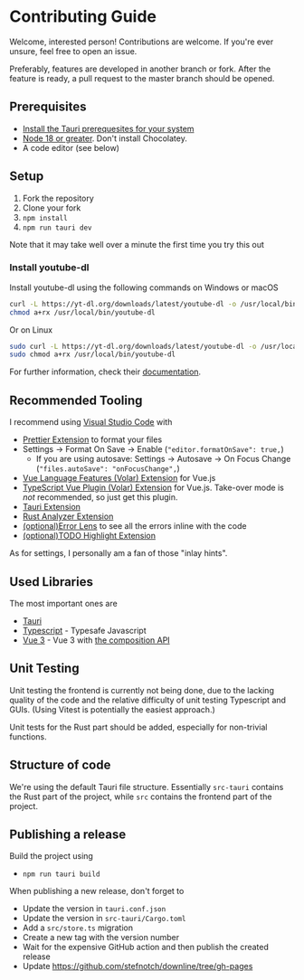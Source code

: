 # Contributing Guide

Welcome, interested person! Contributions are welcome. If you're ever unsure, feel free to open an issue.

Preferably, features are developed in another branch or fork. After the feature is ready, a pull request to the master branch should be opened.

## Prerequisites

- [Install the Tauri prerequesites for your system](https://tauri.app/v1/guides/getting-started/prerequisites)
- [Node 18 or greater](https://nodejs.org/en/). Don't install Chocolatey.
- A code editor (see below)

## Setup

1. Fork the repository
2. Clone your fork
3. `npm install`
4. `npm run tauri dev`

Note that it may take well over a minute the first time you try this out

### Install youtube-dl

Install youtube-dl using the following commands on Windows or macOS

```sh
curl -L https://yt-dl.org/downloads/latest/youtube-dl -o /usr/local/bin/youtube-dl
chmod a+rx /usr/local/bin/youtube-dl
```

Or on Linux

```sh
sudo curl -L https://yt-dl.org/downloads/latest/youtube-dl -o /usr/local/bin/youtube-dl
sudo chmod a+rx /usr/local/bin/youtube-dl
```

For further information, check their [documentation](http://ytdl-org.github.io/youtube-dl/download.html).

## Recommended Tooling

I recommend using [Visual Studio Code](https://code.visualstudio.com/) with

- [Prettier Extension](https://marketplace.visualstudio.com/items?itemName=esbenp.prettier-vscode) to format your files
- Settings &rarr; Format On Save &rarr; Enable (`"editor.formatOnSave": true,`)
  - If you are using autosave: Settings &rarr; Autosave &rarr; On Focus Change (`"files.autoSave": "onFocusChange",`)
- [Vue Language Features (Volar) Extension](https://marketplace.visualstudio.com/items?itemName=Vue.volar) for Vue.js
- [TypeScript Vue Plugin (Volar) Extension](https://marketplace.visualstudio.com/items?itemName=Vue.vscode-typescript-vue-plugin) for Vue.js. Take-over mode is _not_ recommended, so just get this plugin.
- [Tauri Extension](https://marketplace.visualstudio.com/items?itemName=tauri-apps.tauri-vscode)
- [Rust Analyzer Extension](https://marketplace.visualstudio.com/items?itemName=rust-lang.rust-analyzer)
- [(optional)Error Lens](https://marketplace.visualstudio.com/items?itemName=usernamehw.errorlens) to see all the errors inline with the code
- [(optional)TODO Highlight Extension](https://marketplace.visualstudio.com/items?itemName=wayou.vscode-todo-highlight)

As for settings, I personally am a fan of those "inlay hints".

## Used Libraries

The most important ones are

- [Tauri](https://tauri.app/)
- [Typescript](https://www.typescriptlang.org/) - Typesafe Javascript
- [Vue 3](https://github.com/vuejs/vue-next/) - Vue 3 with [the composition API](https://vuejs.org/guide/extras/composition-api-faq.html#what-is-composition-api)

## Unit Testing

Unit testing the frontend is currently not being done, due to the lacking quality of the code and the relative difficulty of unit testing Typescript and GUIs. (Using Vitest is potentially the easiest approach.)

Unit tests for the Rust part should be added, especially for non-trivial functions.

## Structure of code

We're using the default Tauri file structure. Essentially `src-tauri` contains the Rust part of the project, while `src` contains the frontend part of the project.

## Publishing a release

Build the project using

- `npm run tauri build`

When publishing a new release, don't forget to

- Update the version in `tauri.conf.json`
- Update the version in `src-tauri/Cargo.toml`
- Add a `src/store.ts` migration
- Create a new tag with the version number
- Wait for the expensive GitHub action and then publish the created release
- Update https://github.com/stefnotch/downline/tree/gh-pages
